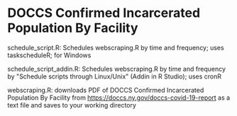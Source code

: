 # DOCCS Confirmed Incarcerated Population By Facility

schedule_script.R: Schedules webscraping.R by time and frequency; uses taskscheduleR; for Windows

schedule_script_addin.R: Schedules webscraping.R by time and frequency by "Schedule scripts through Linux/Unix" (Addin in R Studio); uses cronR

webscraping.R: downloads PDF of DOCCS Confirmed Incarcerated Population By Facility from https://doccs.ny.gov/doccs-covid-19-report as a text file and saves to your working directory
